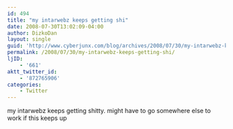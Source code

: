```yaml
---
id: 494
title: "my intarwebz keeps getting shi"
date: 2008-07-30T13:02:09-04:00
author: DizkoDan
layout: single
guid: 'http://www.cyberjunx.com/blog/archives/2008/07/30/my-intarwebz-keeps-getting-shi/'
permalink: /2008/07/30/my-intarwebz-keeps-getting-shi/
ljID:
    - '661'
aktt_twitter_id:
    - '872765906'
categories:
    - Twitter
---
```


my intarwebz keeps getting shitty. might have to go somewhere else to work if this keeps up
